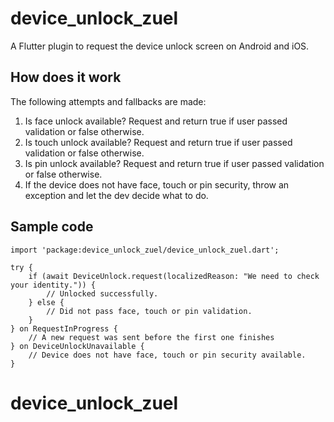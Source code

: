 # device_unlock_zuel

A Flutter plugin to request the device unlock screen on Android and iOS.

## How does it work

The following attempts and fallbacks are made:

1. Is face unlock available? Request and return true if user passed validation or false otherwise.
2. Is touch unlock available? Request and return true if user passed validation or false otherwise.
3. Is pin unlock available? Request and return true if user passed validation or false otherwise.
4. If the device does not have face, touch or pin security, throw an exception and let the dev decide what to do.

## Sample code

```
import 'package:device_unlock_zuel/device_unlock_zuel.dart';

try {
    if (await DeviceUnlock.request(localizedReason: "We need to check your identity.")) {
        // Unlocked successfully.
    } else {
        // Did not pass face, touch or pin validation.
    }
} on RequestInProgress {
    // A new request was sent before the first one finishes
} on DeviceUnlockUnavailable {
    // Device does not have face, touch or pin security available.
}
```
# device_unlock_zuel
